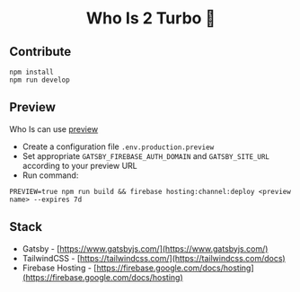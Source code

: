 <h1 align="center">
  Who Is 2 Turbo 🚀
</h1>

## Contribute

```shell
npm install
npm run develop
```

## Preview

Who Is can use [preview](https://firebase.google.com/docs/hosting/manage-hosting-resources)

* Create a configuration file `.env.production.preview`
* Set appropriate `GATSBY_FIREBASE_AUTH_DOMAIN` and `GATSBY_SITE_URL` according to your preview URL
* Run command:

```shell
PREVIEW=true npm run build && firebase hosting:channel:deploy <preview name> --expires 7d
```

## Stack

* Gatsby - [https://www.gatsbyjs.com/](https://www.gatsbyjs.com/)
* TailwindCSS - [https://tailwindcss.com/](https://tailwindcss.com/docs)
* Firebase Hosting - [https://firebase.google.com/docs/hosting](https://firebase.google.com/docs/hosting)
